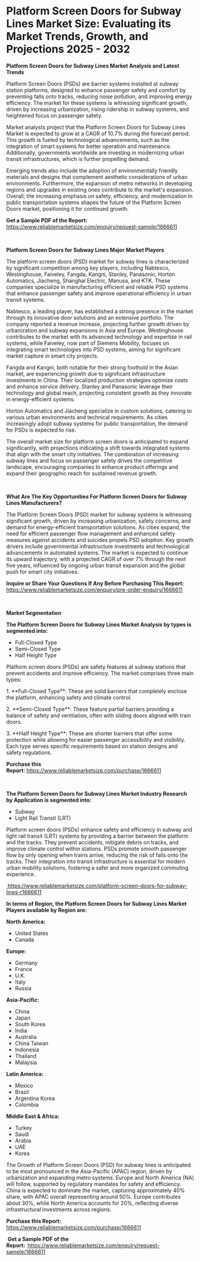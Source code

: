 <p><h1>Platform Screen Doors for Subway Lines Market Size: Evaluating its Market Trends, Growth, and Projections 2025 - 2032</h1></p><p><strong>Platform Screen Doors for Subway Lines Market Analysis and Latest Trends</strong></p>
<p><p>Platform Screen Doors (PSDs) are barrier systems installed at subway station platforms, designed to enhance passenger safety and comfort by preventing falls onto tracks, reducing noise pollution, and improving energy efficiency. The market for these systems is witnessing significant growth, driven by increasing urbanization, rising ridership in subway systems, and heightened focus on passenger safety.</p><p>Market analysts project that the Platform Screen Doors for Subway Lines Market is expected to grow at a CAGR of 10.7% during the forecast period. This growth is fueled by technological advancements, such as the integration of smart systems for better operation and maintenance. Additionally, governments worldwide are investing in modernizing urban transit infrastructures, which is further propelling demand.</p><p>Emerging trends also include the adoption of environmentally friendly materials and designs that complement aesthetic considerations of urban environments. Furthermore, the expansion of metro networks in developing regions and upgrades in existing ones contribute to the market's expansion. Overall, the increasing emphasis on safety, efficiency, and modernization in public transportation systems shapes the future of the Platform Screen Doors market, positioning it for continued growth.</p></p>
<p><strong>Get a Sample PDF of the Report:&nbsp;</strong> <a href="https://www.reliablemarketsize.com/enquiry/request-sample/1666611?utm_campaign=2989&utm_medium=2&utm_source=Github&utm_content=ia&utm_term=18042025&utm_id=platform-screen-doors-for-subway-lines">https://www.reliablemarketsize.com/enquiry/request-sample/1666611</a></p>
<p>&nbsp;</p>
<p><strong>Platform Screen Doors for Subway Lines Major Market Players</strong></p>
<p><p>The platform screen doors (PSD) market for subway lines is characterized by significant competition among key players, including Nabtesco, Westinghouse, Faiveley, Fangda, Kangni, Stanley, Panasonic, Horton Automatics, Jiacheng, Shanghai Electric, Manusa, and KTK. These companies specialize in manufacturing efficient and reliable PSD systems that enhance passenger safety and improve operational efficiency in urban transit systems.</p><p>Nabtesco, a leading player, has established a strong presence in the market through its innovative door solutions and an extensive portfolio. The company reported a revenue increase, projecting further growth driven by urbanization and subway expansions in Asia and Europe. Westinghouse contributes to the market with its advanced technology and expertise in rail systems, while Faiveley, now part of Siemens Mobility, focuses on integrating smart technologies into PSD systems, aiming for significant market capture in smart city projects.</p><p>Fangda and Kangni, both notable for their strong foothold in the Asian market, are experiencing growth due to significant infrastructure investments in China. Their localized production strategies optimize costs and enhance service delivery. Stanley and Panasonic leverage their technology and global reach, projecting consistent growth as they innovate in energy-efficient systems.</p><p>Horton Automatics and Jiacheng specialize in custom solutions, catering to various urban environments and technical requirements. As cities increasingly adopt subway systems for public transportation, the demand for PSDs is expected to rise.</p><p>The overall market size for platform screen doors is anticipated to expand significantly, with projections indicating a shift towards integrated systems that align with the smart city initiatives. The combination of increasing subway lines and focus on passenger safety drives the competitive landscape, encouraging companies to enhance product offerings and expand their geographic reach for sustained revenue growth.</p></p>
<p>&nbsp;</p>
<p><strong>What Are The Key Opportunities For Platform Screen Doors for Subway Lines Manufacturers?</strong></p>
<p><p>The Platform Screen Doors (PSD) market for subway systems is witnessing significant growth, driven by increasing urbanization, safety concerns, and demand for energy-efficient transportation solutions. As cities expand, the need for efficient passenger flow management and enhanced safety measures against accidents and suicides propels PSD adoption. Key growth drivers include governmental infrastructure investments and technological advancements in automated systems. The market is expected to continue its upward trajectory, with a projected CAGR of over 7% through the next five years, influenced by ongoing urban transit expansion and the global push for smart city initiatives.</p></p>
<p><strong>Inquire or Share Your Questions If Any Before Purchasing This Report:</strong> <a href="https://www.reliablemarketsize.com/enquiry/pre-order-enquiry/1666611?utm_campaign=2989&utm_medium=2&utm_source=Github&utm_content=ia&utm_term=18042025&utm_id=platform-screen-doors-for-subway-lines">https://www.reliablemarketsize.com/enquiry/pre-order-enquiry/1666611</a></p>
<p>&nbsp;</p>
<p><strong>Market Segmentation</strong></p>
<p><strong>The Platform Screen Doors for Subway Lines Market Analysis by types is segmented into:</strong></p>
<p><ul><li>Full-Closed Type</li><li>Semi-Closed Type</li><li>Half Height Type</li></ul></p>
<p><p>Platform screen doors (PSDs) are safety features at subway stations that prevent accidents and improve efficiency. The market comprises three main types: </p><p>1. **Full-Closed Type**: These are solid barriers that completely enclose the platform, enhancing safety and climate control. </p><p>2. **Semi-Closed Type**: These feature partial barriers providing a balance of safety and ventilation, often with sliding doors aligned with train doors. </p><p>3. **Half Height Type**: These are shorter barriers that offer some protection while allowing for easier passenger accessibility and visibility. Each type serves specific requirements based on station designs and safety regulations.</p></p>
<p><strong>Purchase this Report:&nbsp;</strong><a href="https://www.reliablemarketsize.com/purchase/1666611?utm_campaign=2989&utm_medium=2&utm_source=Github&utm_content=ia&utm_term=18042025&utm_id=platform-screen-doors-for-subway-lines">https://www.reliablemarketsize.com/purchase/1666611</a></p>
<p>&nbsp;</p>
<p><strong>The Platform Screen Doors for Subway Lines Market Industry Research by Application is segmented into:</strong></p>
<p><ul><li>Subway</li><li>Light Rail Transit (LRT)</li></ul></p>
<p><p>Platform screen doors (PSDs) enhance safety and efficiency in subway and light rail transit (LRT) systems by providing a barrier between the platform and the tracks. They prevent accidents, mitigate debris on tracks, and improve climate control within stations. PSDs promote smooth passenger flow by only opening when trains arrive, reducing the risk of falls onto the tracks. Their integration into transit infrastructure is essential for modern urban mobility solutions, fostering a safer and more organized commuting experience.</p></p>
<p><a href="https://www.reliablemarketsize.com/platform-screen-doors-for-subway-lines-r1666611?utm_campaign=2989&utm_medium=2&utm_source=Github&utm_content=ia&utm_term=18042025&utm_id=platform-screen-doors-for-subway-lines">&nbsp;https://www.reliablemarketsize.com/platform-screen-doors-for-subway-lines-r1666611</a></p>
<p><strong>In terms of Region, the Platform Screen Doors for Subway Lines Market Players available by Region are:</strong></p>
<p>
    <p> <strong> North America: </strong>
        <ul>
            <li>United States</li>
            <li>Canada</li>
        </ul>
        </p> 
    <p> <strong> Europe: </strong>
        <ul>
            <li>Germany</li>
            <li>France</li>
            <li>U.K.</li>
            <li>Italy</li>
            <li>Russia</li>
        </ul>
        </p> 
    <p> <strong> Asia-Pacific: </strong>
        <ul>
            <li>China</li>
            <li>Japan</li>
            <li>South Korea</li>
            <li>India</li>
            <li>Australia</li>
            <li>China Taiwan</li>
            <li>Indonesia</li>
            <li>Thailand</li>
            <li>Malaysia</li>
        </ul>
        </p> 
    <p> <strong> Latin America: </strong>
        <ul>
            <li>Mexico</li>
            <li>Brazil</li>
            <li>Argentina Korea</li>
            <li>Colombia</li>
        </ul>
        </p> 
    <p> <strong> Middle East & Africa: </strong>
        <ul>
            <li>Turkey</li>
            <li>Saudi</li>
            <li>Arabia</li>
            <li>UAE</li>
            <li>Korea</li>
        </ul>
    </p>
    </p>
<p><p>The Growth of Platform Screen Doors (PSD) for subway lines is anticipated to be most pronounced in the Asia-Pacific (APAC) region, driven by urbanization and expanding metro systems. Europe and North America (NA) will follow, supported by regulatory mandates for safety and efficiency. China is expected to dominate the market, capturing approximately 40% share, with APAC overall representing around 50%. Europe contributes about 30%, while North America accounts for 20%, reflecting diverse infrastructural investments across regions.</p></p>
<p><strong>Purchase this Report: </strong><a href="https://www.reliablemarketsize.com/purchase/1666611?utm_campaign=2989&utm_medium=2&utm_source=Github&utm_content=ia&utm_term=18042025&utm_id=platform-screen-doors-for-subway-lines">https://www.reliablemarketsize.com/purchase/1666611</a></p>
<p>&nbsp;<strong>Get a Sample PDF of the Report:&nbsp;&nbsp;</strong><a href="https://www.reliablemarketsize.com/enquiry/request-sample/1666611?utm_campaign=2989&utm_medium=2&utm_source=Github&utm_content=ia&utm_term=18042025&utm_id=platform-screen-doors-for-subway-lines">https://www.reliablemarketsize.com/enquiry/request-sample/1666611</a></p>
<p><strong></strong></p>
<p><p></p><p></p><p></p></p>